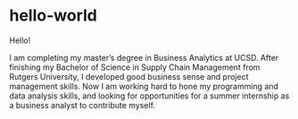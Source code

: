 # hello-world
Hello!

I am completing my master’s degree in Business Analytics at UCSD. After finishing my Bachelor of Science in Supply Chain Management from Rutgers University, I developed good business sense and project management skills. Now I am working hard to hone my programming and data analysis skills, and looking for opportunities for a summer internship as a business analyst to contribute myself. 
